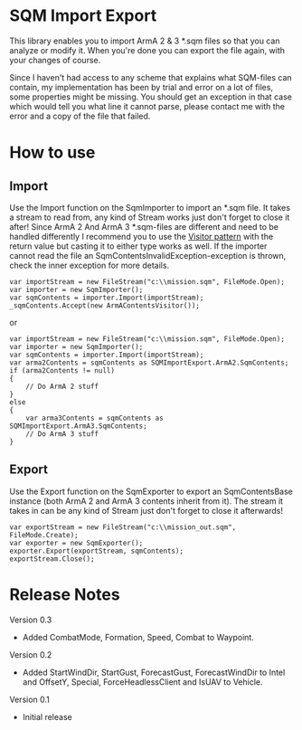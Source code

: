 # SQM Import Export
This library enables you to import ArmA 2 & 3 *.sqm files so that you can analyze or modify it. When you're done you can export the file again, with your changes of course.

Since I haven't had access to any scheme that explains what SQM-files can contain, my implementation has been by trial and error on a lot of files, some properties might be missing. You should get an exception in that case which would tell you what line it cannot parse, please contact me with the error and a copy of the file that failed.

# How to use
## Import
Use the Import function on the SqmImporter to import an *.sqm file. It takes a stream to read from, any kind of Stream works just don't forget to close it after! Since ArmA 2 And ArmA 3 *.sqm-files are different and need to be handled differently I recommend you to use the [Visitor pattern](http://en.wikipedia.org/wiki/Visitor_pattern) with the return value but casting it to either type works as well. If the importer cannot read the file an SqmContentsInvalidException-exception is thrown, check the inner exception for more details.

	var importStream = new FileStream("c:\\mission.sqm", FileMode.Open);
	var importer = new SqmImporter();
	var sqmContents = importer.Import(importStream);
    _sqmContents.Accept(new ArmAContentsVisitor());

or

	var importStream = new FileStream("c:\\mission.sqm", FileMode.Open);
	var importer = new SqmImporter();
	var sqmContents = importer.Import(importStream);
	var arma2Contents = sqmContents as SQMImportExport.ArmA2.SqmContents;
	if (arma2Contents != null)
	{
	    // Do ArmA 2 stuff
	}
	else
	{
	    var arma3Contents = sqmContents as SQMImportExport.ArmA3.SqmContents;
	    // Do ArmA 3 stuff
	}

## Export
Use the Export function on the SqmExporter to export an SqmContentsBase instance (both ArmA 2 and ArmA 3 contents inherit from it). The stream it takes in can be any kind of Stream just don't forget to close it afterwards!

	var exportStream = new FileStream("c:\\mission_out.sqm", FileMode.Create);
	var exporter = new SqmExporter();
	exporter.Export(exportStream, sqmContents);
	exportStream.Close();

# Release Notes
Version 0.3
- Added CombatMode, Formation, Speed, Combat to Waypoint.

Version 0.2
- Added StartWindDir, StartGust, ForecastGust, ForecastWindDir to Intel and OffsetY, Special, ForceHeadlessClient and IsUAV to Vehicle.

Version 0.1
- Initial release

